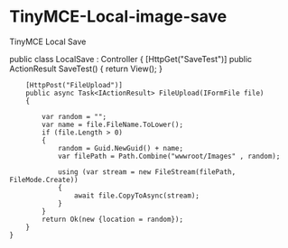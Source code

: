 # TinyMCE-Local-image-save
TinyMCE Local Save

 public class LocalSave : Controller
    {
        [HttpGet("SaveTest")]
        public ActionResult SaveTest()
        {
            return View();
        }

        [HttpPost("FileUpload")]
        public async Task<IActionResult> FileUpload(IFormFile file)
        {
           
            var random = "";
            var name = file.FileName.ToLower();
            if (file.Length > 0)
            {
                random = Guid.NewGuid() + name;
                var filePath = Path.Combine("wwwroot/Images" , random);

                using (var stream = new FileStream(filePath, FileMode.Create))
                {
                    await file.CopyToAsync(stream);
                }
            }
            return Ok(new {location = random});
        }
    }
